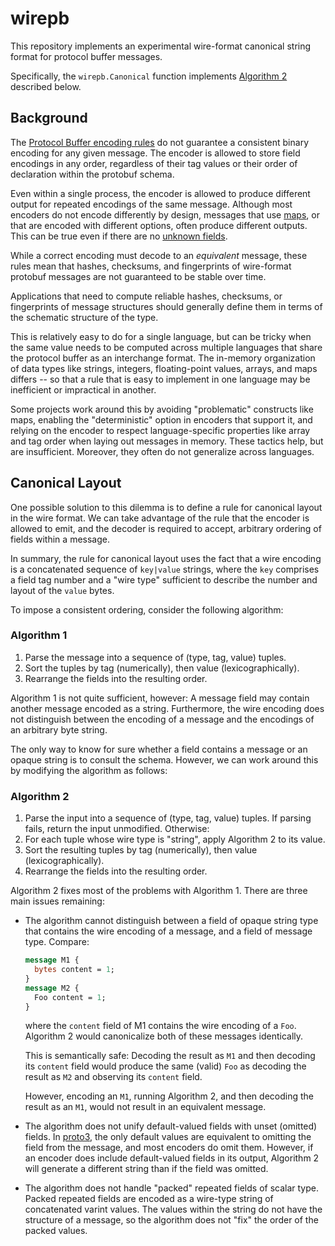 # wirepb

This repository implements an experimental wire-format canonical string format
for protocol buffer messages.

Specifically, the `wirepb.Canonical` function implements
[Algorithm 2](#algorithm-2) described below.

## Background

The [Protocol Buffer encoding rules][pbenc] do not guarantee a consistent
binary encoding for any given message.  The encoder is allowed to store field
encodings in any order, regardless of their tag values or their order of
declaration within the protobuf schema.

Even within a single process, the encoder is allowed to produce different
output for repeated encodings of the same message.  Although most encoders do
not encode differently by design, messages that use [maps][pbmap], or that are
encoded with different options, often produce different outputs. This can be
true even if there are no [unknown fields][pbunk].

While a correct encoding must decode to an _equivalent_ message, these rules
mean that hashes, checksums, and fingerprints of wire-format protobuf messages
are not guaranteed to be stable over time.

Applications that need to compute reliable hashes, checksums, or fingerprints
of message structures should generally define them in terms of the schematic
structure of the type.

This is relatively easy to do for a single language, but can be tricky when the
same value needs to be computed across multiple languages that share the
protocol buffer as an interchange format.  The in-memory organization of data
types like strings, integers, floating-point values, arrays, and maps differs
-- so that a rule that is easy to implement in one language may be inefficient
or impractical in another.

Some projects work around this by avoiding "problematic" constructs like maps,
enabling the "deterministic" option in encoders that support it, and relying on
the encoder to respect language-specific properties like array and tag order
when laying out messages in memory. These tactics help, but are insufficient.
Moreover, they often do not generalize across languages.

## Canonical Layout

One possible solution to this dilemma is to define a rule for canonical layout
in the wire format. We can take advantage of the rule that the encoder is
allowed to emit, and the decoder is required to accept, arbitrary ordering of
fields within a message.

In summary, the rule for canonical layout uses the fact that a wire encoding is
a concatenated sequence of `key|value` strings, where the `key` comprises a
field tag number and a "wire type" sufficient to describe the number and layout
of the `value` bytes.

To impose a consistent ordering, consider the following algorithm:

### Algorithm 1

1. Parse the message into a sequence of (type, tag, value) tuples.
2. Sort the tuples by tag (numerically), then value (lexicographically).
3. Rearrange the fields into the resulting order.

Algorithm 1 is not quite sufficient, however: A message field may contain
another message encoded as a string. Furthermore, the wire encoding does not
distinguish between the encoding of a message and the encodings of an arbitrary
byte string.

The only way to know for sure whether a field contains a message or an opaque
string is to consult the schema. However, we can work around this by modifying
the algorithm as follows:

### Algorithm 2

1. Parse the input into a sequence of (type, tag, value) tuples.
   If parsing fails, return the input unmodified. Otherwise:
2. For each tuple whose wire type is "string", apply Algorithm 2 to its value.
3. Sort the resulting tuples by tag (numerically), then value (lexicographically).
4. Rearrange the fields into the resulting order.

Algorithm 2 fixes most of the problems with Algorithm 1. There are three main
issues remaining:

- The algorithm cannot distinguish between a field of opaque string type that
  contains the wire encoding of a message, and a field of message type. Compare:

  ```protobuf
  message M1 {
    bytes content = 1;
  }
  message M2 {
    Foo content = 1;
  }
  ```

  where the `content` field of M1 contains the wire encoding of a `Foo`.
  Algorithm 2 would canonicalize both of these messages identically.

  This is semantically safe: Decoding the result as `M1` and then decoding its
  `content` field would produce the same (valid) `Foo` as decoding the result
  as `M2` and observing its `content` field.

  However, encoding an `M1`, running Algorithm 2, and then decoding the result
  as an `M1`, would not result in an equivalent message.

- The algorithm does not unify default-valued fields with unset (omitted)
  fields.  In [proto3][pb3], the only default values are equivalent to omitting
  the field from the message, and most encoders do omit them. However, if an
  encoder does include default-valued fields in its output, Algorithm 2 will
  generate a different string than if the field was omitted.

- The algorithm does not handle "packed" repeated fields of scalar type.
  Packed repeated fields are encoded as a wire-type string of concatenated
  varint values. The values within the string do not have the structure of a
  message, so the algorithm does not "fix" the order of the packed values.

[pbenc]: https://developers.google.com/protocol-buffers/docs/encoding
[pbfo]: https://developers.google.com/protocol-buffers/docs/encoding#order
[pbmap]: https://developers.google.com/protocol-buffers/docs/proto3#maps
[pbunk]: https://developers.google.com/protocol-buffers/docs/proto3#unknowns
[pb3]: https://developers.google.com/protocol-buffers/docs/proto3
